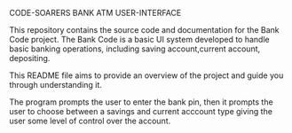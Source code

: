CODE-SOARERS BANK ATM USER-INTERFACE

This repository contains the source code and documentation for the Bank Code project. The Bank Code is a basic UI system developed to handle basic banking operations, including saving account,current account, depositing.

This README file aims to provide an overview of the project and guide you through understanding it.

The program prompts the user to enter the bank pin, then it prompts the user to choose between a savings and current acccount type giving the user some level of control over the account.

